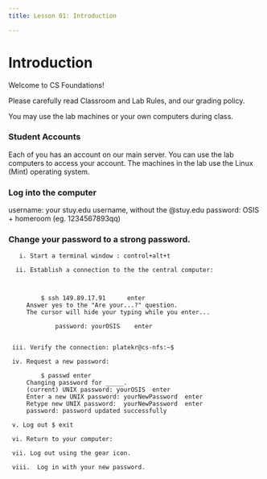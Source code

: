 ```yaml
---
title: Lesson 01: Introduction

---
```


# Introduction

Welcome to CS Foundations!

Please carefully read Classroom and Lab Rules, and our grading policy.

You may use the lab machines or your own computers during class.

### Student Accounts

Each of you has an account on our main server.
You can use the lab computers to access your account.
The machines in the lab use the Linux (Mint) operating system.

### Log into the computer

 username: your stuy.edu username, without the @stuy.edu
 password: OSIS + homeroom (eg. 1234567893qq)

 ### Change your password to a strong password.

 ```
    i. Start a terminal window : control+alt+t
    
   ii. Establish a connection to the the central computer:

         

          $ ssh 149.89.17.91      enter
	  Answer yes to the "Are your...?" question.
	  The cursor will hide your typing while you enter...

              password: yourOSIS    enter
	      

  iii. Verify the connection: platekr@cs-nfs:~$

  iv. Request a new password:

          $ passwd enter
	  Changing password for _____.
	  (current) UNIX password: yourOSIS  enter
	  Enter a new UNIX password: yourNewPassword  enter
	  Retype new UNIX password:  yourNewPassword  enter
	  password: password updated successfully

  v. Log out $ exit

  vi. Return to your computer: 

  vii. Log out using the gear icon.

  viii.  Log in with your new password.

```
 
